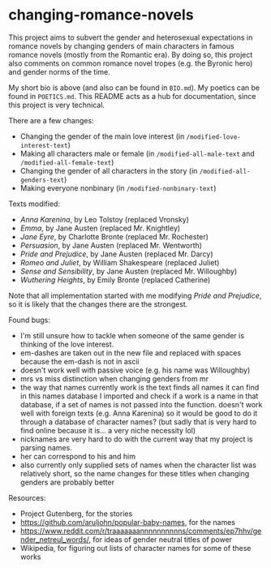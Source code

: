 # changing-romance-novels
This project aims to subvert the gender and heterosexual expectations in romance novels by changing genders of main characters in famous romance novels (mostly from the Romantic era). By doing so, this project also comments on common romance novel tropes (e.g. the Byronic hero) and gender norms of the time.

My short bio is above (and also can be found in `BIO.md`). My poetics can be found in `POETICS.md`. This README acts as a hub for documentation, since this project is very technical.

There are a few changes:
- Changing the gender of the main love interest (in `/modified-love-interest-text`)
- Making all characters male or female (in `/modified-all-male-text` and `/modified-all-female-text`)
- Changing the gender of all characters in the story (in `/modified-all-genders-text`)
- Making everyone nonbinary (in `/modified-nonbinary-text`)
 
Texts modified:
- _Anna Karenina_, by Leo Tolstoy (replaced Vronsky)
- _Emma_, by Jane Austen (replaced Mr. Knightley)
- _Jane Eyre_, by Charlotte Bronte (replaced Mr. Rochester)
- _Persuasion_, by Jane Austen (replaced Mr. Wentworth)
- _Pride and Prejudice_, by Jane Austen (replaced Mr. Darcy)
- _Romeo and Juliet_, by William Shakespeare (replaced Juliet)
- _Sense and Sensibility_, by Jane Austen (replaced Mr. Willoughby)
- _Wuthering Heights_, by Emily Bronte (replaced Catherine)

Note that all implementation started with me modifying _Pride and Prejudice_, so it is likely that the changes there are the strongest.

Found bugs:
- I'm still unsure how to tackle when someone of the same gender is thinking of the love interest.
- em-dashes are taken out in the new file and replaced with spaces because the em-dash is not in ascii
- doesn't work well with passive voice (e.g. his name was Willoughby)
- mrs vs miss distinction when changing genders from mr 
- the way that names currently work is the text finds all names it can find in this names database I imported and check if a work is a name in that database, if a set of names is not passed into the function. doesn't work well with foreign texts (e.g. Anna Karenina) so it would be good to do it through a database of character names? (but sadly that is very hard to find online because it is... a very niche necessity lol)
- nicknames are very hard to do with the current way that my project is parsing names.
- her can correspond to his and him
- also currently only supplied sets of names when the character list was relatively short, so the name changes for these titles when changing genders are probably better

Resources:
- Project Gutenberg, for the stories
- https://github.com/aruljohn/popular-baby-names, for the names
- https://www.reddit.com/r/traaaaaaannnnnnnnnns/comments/ep7hhv/gender_netreul_words/, for ideas of gender neutral titles of power
- Wikipedia, for figuring out lists of character names for some of these works